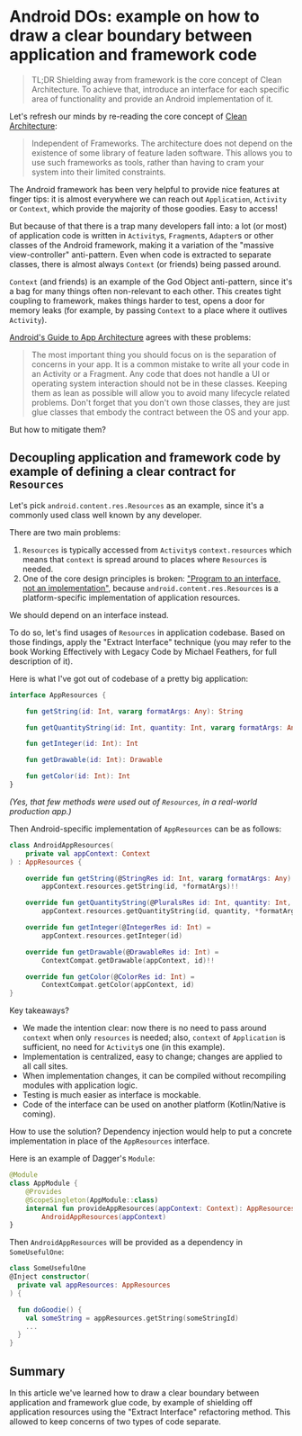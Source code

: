 Android DOs: example on how to draw a clear boundary between application and framework code
=======

> TL;DR Shielding away from framework is the core concept of Clean Architecture. To achieve that, introduce an interface for each specific area of functionality and provide an Android implementation of it.

Let's refresh our minds by re-reading the core concept of [Clean Architecture](https://8thlight.com/blog/uncle-bob/2012/08/13/the-clean-architecture.html):

>Independent of Frameworks. The architecture does not depend on the existence of some library of feature laden software. This allows you to use such frameworks as tools, rather than having to cram your system into their limited constraints.

The Android framework has been very helpful to provide nice features at finger tips: it is almost everywhere we can reach out `Application`, `Activity` or `Context`, which provide the majority of those goodies. Easy to access!

But because of that there is a trap many developers fall into: a lot (or most) of application code is written in `Activity`s, `Fragment`s, `Adapter`s or other classes of the Android framework, making it a variation of the "massive view-controller" anti-pattern. Even when code is extracted to separate classes, there is almost always `Context` (or friends) being passed around.

`Context` (and friends) is an example of the God Object anti-pattern, since it's a bag for many things often non-relevant to each other. This creates tight coupling to framework, makes things harder to test, opens a door for memory leaks (for example, by passing `Context` to a place where it outlives `Activity`).

[Android's Guide to App Architecture](https://developer.android.com/topic/libraries/architecture/guide) agrees with these problems:

>The most important thing you should focus on is the separation of concerns in your app. It is a common mistake to write all your code in an Activity or a Fragment. Any code that does not handle a UI or operating system interaction should not be in these classes. Keeping them as lean as possible will allow you to avoid many lifecycle related problems. Don't forget that you don't own those classes, they are just glue classes that embody the contract between the OS and your app.

But how to mitigate them?

## Decoupling application and framework code by example of defining a clear contract for `Resources`

Let's pick `android.content.res.Resources` as an example, since it's a commonly used class well known by any developer.

There are two main problems:
1. `Resources` is typically accessed from `Activity`s `context.resources` which means that `context` is spread around to places where `Resources` is needed.
2. One of the core design principles is broken: ["Program to an interface, not an implementation"](https://www.artima.com/lejava/articles/designprinciples.html), because `android.content.res.Resources` is a platform-specific implementation of application resources.

We should depend on an interface instead.

To do so, let's find usages of `Resources` in application codebase. Based on those findings, apply the "Extract Interface" technique (you may refer to the book Working Effectively with Legacy Code by Michael Feathers, for full description of it).

Here is what I've got out of codebase of a pretty big application:

```Kotlin
interface AppResources {

    fun getString(id: Int, vararg formatArgs: Any): String

    fun getQuantityString(id: Int, quantity: Int, vararg formatArgs: Any): String

    fun getInteger(id: Int): Int

    fun getDrawable(id: Int): Drawable

    fun getColor(id: Int): Int
}
```

_(Yes, that few methods were used out of `Resources`, in a real-world production app.)_

Then Android-specific implementation of `AppResources` can be as follows:

```Kotlin
class AndroidAppResources(
    private val appContext: Context
) : AppResources {

    override fun getString(@StringRes id: Int, vararg formatArgs: Any) =
        appContext.resources.getString(id, *formatArgs)!!

    override fun getQuantityString(@PluralsRes id: Int, quantity: Int, vararg formatArgs: Any) =
        appContext.resources.getQuantityString(id, quantity, *formatArgs)!!

    override fun getInteger(@IntegerRes id: Int) =
        appContext.resources.getInteger(id)

    override fun getDrawable(@DrawableRes id: Int) =
        ContextCompat.getDrawable(appContext, id)!!

    override fun getColor(@ColorRes id: Int) =
        ContextCompat.getColor(appContext, id)
}
```

Key takeaways?
- We made the intention clear: now there is no need to pass around `context` when only `resources` is needed; also, `context` of `Application` is sufficient, no need for `Activity`s one (in this example).
- Implementation is centralized, easy to change; changes are applied to all call sites.
- When implementation changes, it can be compiled without recompiling modules with application logic.
- Testing is much easier as interface is mockable.
- Code of the interface can be used on another platform (Kotlin/Native is coming).

How to use the solution? Dependency injection would help to put a concrete implementation in place of the `AppResources` interface.

Here is an example of Dagger's `Module`:

```Kotlin
@Module
class AppModule {
    @Provides
    @ScopeSingleton(AppModule::class)
    internal fun provideAppResources(appContext: Context): AppResources =
        AndroidAppResources(appContext)
}
```

Then `AndroidAppResources` will be provided as a dependency in `SomeUsefulOne`:

```Kotlin
class SomeUsefulOne
@Inject constructor(
  private val appResources: AppResources
) {

  fun doGoodie() {
    val someString = appResources.getString(someStringId)
    ...
  }
}
```

## Summary

In this article we've learned how to draw a clear boundary between application and framework glue code, by example of shielding off application resources using the "Extract Interface" refactoring method. This allowed to keep concerns of two types of code separate.
